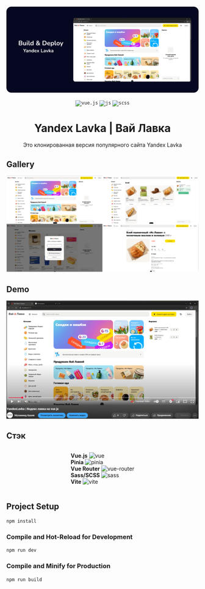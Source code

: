<div align="center">
  <br />
    <a href="https://github.com/magasov" target="_blank">
      <img src="./src/assets/banner.png" alt="Project Banner">
    </a>
  <br />
 
  <p>
    <code><img src="https://raw.githubusercontent.com/marwin1991/profile-technology-icons/refs/heads/main/icons/vue_js.png" alt="vue.js" height="30" /></code>
    <code><img src="https://raw.githubusercontent.com/marwin1991/profile-technology-icons/refs/heads/main/icons/javascript.png" alt="js" height="30" /></code>
    <code><img src="https://camo.githubusercontent.com/e84d110dc8fc6125b9138856352724ba0f8f6b86ec6ac91961669d407fd71e24/68747470733a2f2f63646e2d69636f6e732d706e672e666c617469636f6e2e636f6d2f3531322f353936382f353936383335382e706e67" alt="scss" height="30" /></code>
  </p>
  <h1 align="center">Yandex Lavka | Вай Лавка</h1>

   <div align="center">
     Это клонированная версия популярного сайта Yandex Lavka
    </div>
</div>

## Gallery

   <img src="./src/assets/mysite.png" alt="Gallery">

## Demo

[![Demo](./src/assets/youtube.png)](https://www.youtube.com/embed/your-video-id "Click!")

## Стэк

<div style="display: flex; flex-direction: column; align-items: center;">
  <p>
    <strong>Vue.js</strong> <img src="https://skillicons.dev/icons?i=vue" alt="vue" height="20"> <br>
    <strong>Pinia</strong> <img src="https://skillicons.dev/icons?i=pinia" alt="pinia" height="20"> <br>
    <strong>Vue Router</strong> <img src="https://user-images.githubusercontent.com/7110136/29002858-a09570d2-7ab4-11e7-8faa-5dd6d4458b0d.png" alt="vue-router" height="20"> <br>
    <strong>Sass/SCSS</strong> <img src="https://skillicons.dev/icons?i=sass" alt="sass" height="20"> <br>
    <strong>Vite</strong> <img src="https://skillicons.dev/icons?i=vite" alt="vite" height="20">
  </p>
</div>

## Project Setup

```sh
npm install
```

### Compile and Hot-Reload for Development

```sh
npm run dev
```

### Compile and Minify for Production

```sh
npm run build
```

